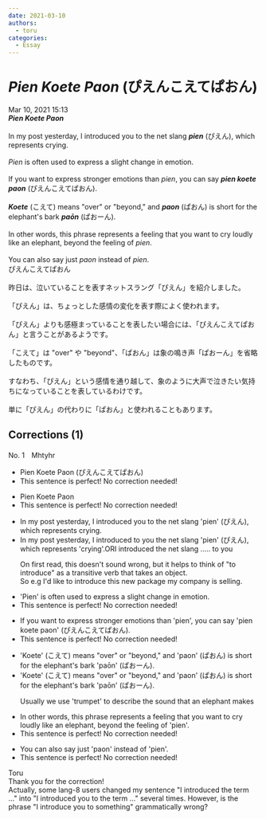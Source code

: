 ```yaml
---
date: 2021-03-10
authors:
  - toru
categories:
  - Essay
---
```


<h1 id="subject_show"><strong><em>Pien Koete Paon</strong></em> (ぴえんこえてぱおん)</h1>
<div class="date">Mar 10, 2021 15:13</div>
<div id="post"><div id="body_show_ori">
<strong><em>Pien Koete Paon</strong></em><br/><br/>In my post yesterday, I introduced you to the net slang <strong><em>pien</em></strong> (ぴえん), which represents crying.<br/><br/><em>Pien</em> is often used to express a slight change in emotion.<br/><br/>If you want to express stronger emotions than <em>pien</em>, you can say <strong><em>pien koete paon</em></strong> (ぴえんこえてぱおん).<br/><br/><strong><em>Koete</em></strong> (こえて) means "over" or "beyond," and <strong><em>paon</em></strong> (ぱおん) is short for the elephant's bark <strong><em>paōn</em></strong> (ぱおーん).<br/><br/>In other words, this phrase represents a feeling that you want to cry loudly like an elephant, beyond the feeling of <em>pien</em>.<br/><br/>You can also say just <em>paon</em> instead of <em>pien</em>.
</div></div>

<!-- more -->

<div id="post_ja"><div id="body_show_mo">
ぴえんこえてぱおん<br/><br/>昨日は、泣いていることを表すネットスラング「ぴえん」を紹介しました。<br/><br/>「ぴえん」は、ちょっとした感情の変化を表す際によく使われます。<br/><br/>「ぴえん」よりも感極まっていることを表したい場合には、「ぴえんこえてぱおん」と言うことがあるようです。<br/><br/>「こえて」は "over" や "beyond"、「ぱおん」は象の鳴き声「ぱおーん」を省略したものです。<br/><br/>すなわち、「ぴえん」という感情を通り越して、象のように大声で泣きたい気持ちになっていることを表しているわけです。<br/><br/>単に「ぴえん」の代わりに「ぱおん」と使われることもあります。
</div></div>

## Corrections (1)
<div id="block"><div class="first_name"> No. 1　<span class="just_name">Mhtyhr</span></div><div id="block2">
<ul class="correction_field">
<li class="incorrect">Pien Koete Paon (ぴえんこえてぱおん)</li>
<li class="corrected perfect">This sentence is perfect! No correction needed!</li>
</ul>
<ul class="correction_field">
<li class="incorrect">Pien Koete Paon</li>
<li class="corrected perfect">This sentence is perfect! No correction needed!</li>
</ul>
<ul class="correction_field">
<li class="incorrect">In my post yesterday, I introduced you to the net slang 'pien' (ぴえん), which represents crying.</li>
<li class="corrected correct">
In my post yesterday, I introduced to you the net slang 'pien' (ぴえん), which represents 'crying'.ORI introduced the net slang ..... to you
<p class="correction_comment">On first read, this doesn't sound wrong, but it helps to think of "to introduce" as a transitive verb that takes an object.<br/>So e.g I'd like to introduce this new package my company is selling.</p>
</li>
</ul>
<ul class="correction_field">
<li class="incorrect">'Pien' is often used to express a slight change in emotion.</li>
<li class="corrected perfect">This sentence is perfect! No correction needed!</li>
</ul>
<ul class="correction_field">
<li class="incorrect">If you want to express stronger emotions than 'pien', you can say 'pien koete paon' (ぴえんこえてぱおん).</li>
<li class="corrected perfect">This sentence is perfect! No correction needed!</li>
</ul>
<ul class="correction_field">
<li class="incorrect">'Koete' (こえて) means "over" or "beyond," and 'paon' (ぱおん) is short for the elephant's bark 'paōn' (ぱおーん).</li>
<li class="corrected correct">
'Koete' (こえて) means "over" or "beyond," and 'paon' (ぱおん) is short for the elephant's bark 'paōn' (ぱおーん).
<p class="correction_comment">Usually we use 'trumpet' to describe the sound that an elephant makes</p>
</li>
</ul>
<ul class="correction_field">
<li class="incorrect">In other words, this phrase represents a feeling that you want to cry loudly like an elephant, beyond the feeling of 'pien'.</li>
<li class="corrected perfect">This sentence is perfect! No correction needed!</li>
</ul>
<ul class="correction_field">
<li class="incorrect">You can also say just 'paon' instead of 'pien'.</li>
<li class="corrected perfect">This sentence is perfect! No correction needed!</li>
</ul>
</div><div class="name"><span class="just_name">Toru</span><br>
Thank you for the correction! <br/>Actually, some lang-8 users changed my sentence "I introduced the term ..." into "I introduced you to the term ..." several times. However, is the phrase "I introduce you to something" grammatically wrong?
</div>
</div>
